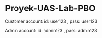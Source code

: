 # Proyek-UAS-Lab-PBO
Customer account:
id: user123 , pass: user123

Admin account:
id: admin123 , pass: admin123
